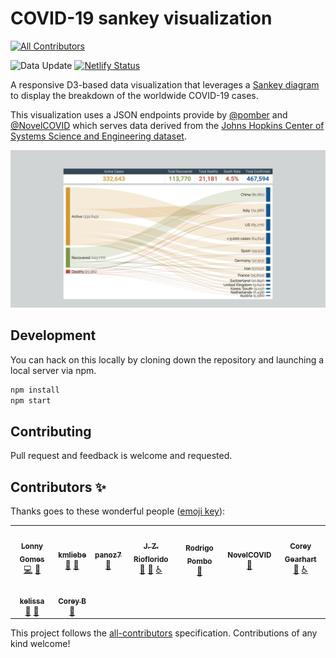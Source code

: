 # COVID-19 sankey visualization
<!-- ALL-CONTRIBUTORS-BADGE:START - Do not remove or modify this section -->
[![All Contributors](https://img.shields.io/badge/all_contributors-9-orange.svg?style=flat-square)](#contributors-)
<!-- ALL-CONTRIBUTORS-BADGE:END -->

![Data Update](https://github.com/LonnyGomes/covid-sankey-vizualization/workflows/Data%20Update/badge.svg) [![Netlify Status](https://api.netlify.com/api/v1/badges/20041503-004f-4443-8d04-b0f60c4f3237/deploy-status)](https://app.netlify.com/sites/covid-sankey-viz/deploys)

A responsive D3-based data visualization that leverages a <a href="https://www.data-to-viz.com/graph/sankey.html">Sankey diagram</a> to display the breakdown of the worldwide COVID-19 cases.

This visualization uses a JSON endpoints provide by [@pomber](https://github.com/pomber/covid19/) and [@NovelCOVID](https://github.com/NovelCOVID/API) which serves data derived from the [Johns Hopkins Center of Systems Science and Engineering dataset](https://github.com/CSSEGISandData/COVID-19).

[![Screenshot of sankey diagram visualization](assets/screenshot.png)](https://covid.lonnygomes.com)

## Development

You can hack on this locally by cloning down the repository and launching a local server via npm.

```bash
npm install
npm start
```

## Contributing

Pull request and feedback is welcome and requested.

## Contributors ✨

Thanks goes to these wonderful people ([emoji key](https://allcontributors.org/docs/en/emoji-key)):

<!-- ALL-CONTRIBUTORS-LIST:START - Do not remove or modify this section -->
<!-- prettier-ignore-start -->
<!-- markdownlint-disable -->
<table>
  <tr>
    <td align="center"><a href="http://lonnygomes.com"><img src="https://avatars0.githubusercontent.com/u/50893208?v=4" width="100px;" alt=""/><br /><sub><b>Lonny Gomes</b></sub></a><br /><a href="https://github.com/LonnyGomes/covid-sankey-vizualization/commits?author=LonnyGomes" title="Code">💻</a> <a href="#maintenance-LonnyGomes" title="Maintenance">🚧</a></td>
    <td align="center"><a href="https://github.com/kmliebe"><img src="https://avatars2.githubusercontent.com/u/62724254?v=4" width="100px;" alt=""/><br /><sub><b>kmliebe</b></sub></a><br /><a href="#design-kmliebe" title="Design">🎨</a> <a href="#ideas-kmliebe" title="Ideas, Planning, & Feedback">🤔</a></td>
    <td align="center"><a href="https://github.com/panoz7"><img src="https://avatars1.githubusercontent.com/u/41122569?v=4" width="100px;" alt=""/><br /><sub><b>panoz7</b></sub></a><br /><a href="#ideas-panoz7" title="Ideas, Planning, & Feedback">🤔</a></td>
    <td align="center"><a href="https://github.com/pawn002"><img src="https://avatars3.githubusercontent.com/u/24492257?v=4" width="100px;" alt=""/><br /><sub><b>J. Z. Rioflorido</b></sub></a><br /><a href="#ideas-pawn002" title="Ideas, Planning, & Feedback">🤔</a> <a href="#design-pawn002" title="Design">🎨</a> <a href="#a11y-pawn002" title="Accessibility">️️️️♿️</a></td>
    <td align="center"><a href="https://pomb.us"><img src="https://avatars1.githubusercontent.com/u/1911623?v=4" width="100px;" alt=""/><br /><sub><b>Rodrigo Pombo</b></sub></a><br /><a href="#data-pomber" title="Data">🔣</a></td>
    <td align="center"><a href="https://github.com/NovelCOVID"><img src="https://avatars1.githubusercontent.com/u/61817610?v=4" width="100px;" alt=""/><br /><sub><b>NovelCOVID</b></sub></a><br /><a href="#data-NovelCOVID" title="Data">🔣</a></td>
    <td align="center"><a href="http://coreygearhart.com"><img src="https://avatars0.githubusercontent.com/u/13511406?v=4" width="100px;" alt=""/><br /><sub><b>Corey Gearhart</b></sub></a><br /><a href="#ideas-coreygearhart" title="Ideas, Planning, & Feedback">🤔</a> <a href="#a11y-coreygearhart" title="Accessibility">️️️️♿️</a></td>
  </tr>
  <tr>
    <td align="center"><a href="https://github.com/kelissa"><img src="https://avatars2.githubusercontent.com/u/50927767?v=4" width="100px;" alt=""/><br /><sub><b>kelissa</b></sub></a><br /><a href="#design-kelissa" title="Design">🎨</a> <a href="#ideas-kelissa" title="Ideas, Planning, & Feedback">🤔</a></td>
    <td align="center"><a href="https://github.com/COBAcode"><img src="https://avatars3.githubusercontent.com/u/50960497?v=4" width="100px;" alt=""/><br /><sub><b>Corey B</b></sub></a><br /><a href="#ideas-COBAcode" title="Ideas, Planning, & Feedback">🤔</a></td>
  </tr>
</table>

<!-- markdownlint-enable -->
<!-- prettier-ignore-end -->
<!-- ALL-CONTRIBUTORS-LIST:END -->

This project follows the [all-contributors](https://github.com/all-contributors/all-contributors) specification. Contributions of any kind welcome!
